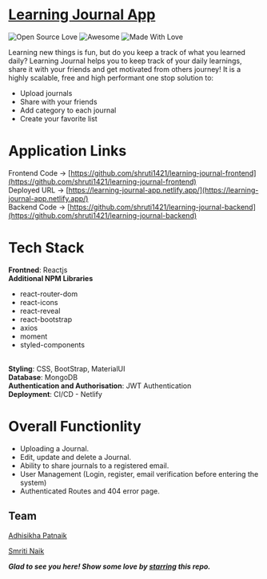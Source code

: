 # [Learning Journal App](https://learning-journal-app.netlify.app/)
![Open Source Love](https://badges.frapsoft.com/os/v2/open-source.svg?v=103)
![Awesome](https://cdn.rawgit.com/sindresorhus/awesome/d7305f38d29fed78fa85652e3a63e154dd8e8829/media/badge.svg)
![Made With Love](https://img.shields.io/badge/Made%20With-Love-orange.svg)

Learning new things is fun, but do you keep a track of what you learned daily? Learning Journal helps you to keep track of your daily learnings, share it with your friends and get motivated from others journey!
It is a highly scalable, free and high performant one stop solution to:
- Upload journals 
- Share with your friends 
- Add category to each journal
- Create your favorite list 

# Application Links

Frontend Code -> [https://github.com/shruti1421/learning-journal-frontend](https://github.com/shruti1421/learning-journal-frontend)
<br>
Deployed URL -> [https://learning-journal-app.netlify.app/](https://learning-journal-app.netlify.app/)
<br>
Backend Code -> [https://github.com/shruti1421/learning-journal-backend](https://github.com/shruti1421/learning-journal-backend)

# Tech Stack

<b>Frontned</b>: Reactjs
<br>
<b>Additional NPM Libraries</b>
  - react-router-dom
  - react-icons
  - react-reveal
  - react-bootstrap
  - axios
  - moment
  - styled-components
<br>
<b>Styling</b>: CSS, BootStrap, MaterialUI
<br>
<b>Database</b>: MongoDB
<br>
<b>Authentication and Authorisation</b>: JWT Authentication
<br>
<b>Deployment</b>: CI/CD - Netlify

# Overall Functionlity
- Uploading a Journal. 
- Edit, update and delete a Journal.
- Ability to share journals to a registered email. 
- User Management (Login, register, email verification before entering the system) 
- Authenticated Routes and 404 error page.

## Team

[Adhisikha Patnaik](https://github.com/adhi-2311)

[Smriti Naik](https://github.com/shruti1421)


***Glad to see you here! Show some love by [starring](https://github.com/shruti1421/learning-journal-frontend) this repo.***

